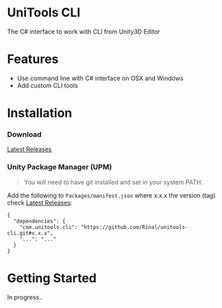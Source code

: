 # UniTools CLI
The C# interface to work with CLI from Unity3D Editor

# Features
- Use command line with C# interface on OSX and Windows
- Add custom CLI tools

# Installation

### Download
[Latest Releases](../../releases/latest)

### Unity Package Manager (UPM)

> You will need to have git installed and set in your system PATH.

Add the following to `Packages/manifest.json` where x.x.x the version (tag) check [Latest Releases](../../releases/latest):

```
{
  "dependencies": {
    "com.unitools.cli": "https://github.com/Rinal/unitools-cli.git#x.x.x",
    "...": "..."
  }
}
```

# Getting Started
In progress..

